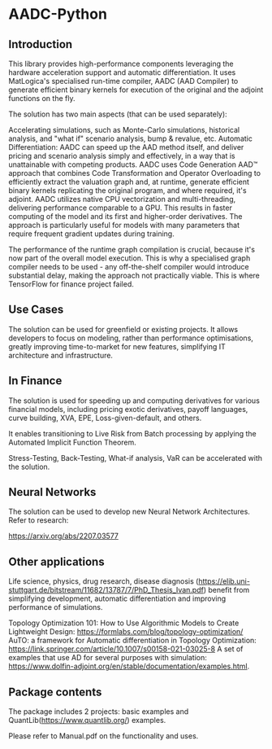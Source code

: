 # AADC-Python

## Introduction

This library provides high-performance components leveraging the hardware acceleration support and automatic differentiation. It uses MatLogica's specialised run-time compiler, AADC (AAD Compiler) to generate efficient binary kernels for execution of the original and the adjoint functions on the fly.

The solution has two main aspects (that can be used separately):

Accelerating simulations, such as Monte-Carlo simulations, historical analysis, and "what if" scenario analysis, bump & revalue, etc.
Automatic Differentiation: AADC can speed up the AAD method itself, and deliver pricing and scenario analysis simply and effectively, in a way that is unattainable with competing products.
AADC uses Code Generation AAD™ approach that combines Code Transformation and Operator Overloading to efficiently extract the valuation graph and, at runtime, generate efficient binary kernels replicating the original program, and where required, it's adjoint. AADC utilizes native CPU vectorization and multi-threading, delivering performance comparable to a GPU. This results in faster computing of the model and its first and higher-order derivatives. The approach is particularly useful for models with many parameters that require frequent gradient updates during training.

The performance of the runtime graph compilation is crucial, because it's now part of the overall model execution. This is why a specialised graph compiler needs to be used - any off-the-shelf compiler would introduce substantial delay, making the approach not practically viable. This is where TensorFlow for finance project failed.

 

## Use Cases

The solution can be used for greenfield or existing projects. It allows developers to focus on modeling, rather than performance optimisations, greatly improving time-to-market for new features, simplifying IT architecture and infrastructure.

## In Finance

The solution is used for speeding up and computing derivatives for various financial models, including pricing exotic derivatives, payoff languages, curve building, XVA, EPE, Loss-given-default, and others.

It enables transitioning to Live Risk from Batch processing by applying the Automated Implicit Function Theorem.

Stress-Testing, Back-Testing, What-if analysis, VaR can be accelerated with the solution.

## Neural Networks

The solution can be used to develop new Neural Network Architectures. Refer to research:

https://arxiv.org/abs/2207.03577

 

## Other applications

Life science, physics, drug research, disease diagnosis (https://elib.uni-stuttgart.de/bitstream/11682/13787/7/PhD_Thesis_Ivan.pdf) benefit from simplifying development, automatic differentiation and improving performance of simulations.

Topology Optimization 101: How to Use Algorithmic Models to Create Lightweight Design:  https://formlabs.com/blog/topology-optimization/
AuTO: a framework for Automatic differentiation in Topology Optimization:  https://link.springer.com/article/10.1007/s00158-021-03025-8
A set of examples that use AD for several purposes with simulation:  https://www.dolfin-adjoint.org/en/stable/documentation/examples.html.
 

## Package contents

The package includes 2 projects: basic examples and QuantLib(https://www.quantlib.org/) examples.

Please refer to Manual.pdf on the functionality and uses.